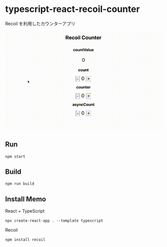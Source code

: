 # typescript-react-recoil-counter

Recoil を利用したカウンターアプリ

![demo](./demo.gif)

## Run

```
npm start
```

## Build

```
npm run build
```

## Install Memo

React + TypeScript

```
npx create-react-app . --template typescript
```

Recoil

```
npm install recoil
```
